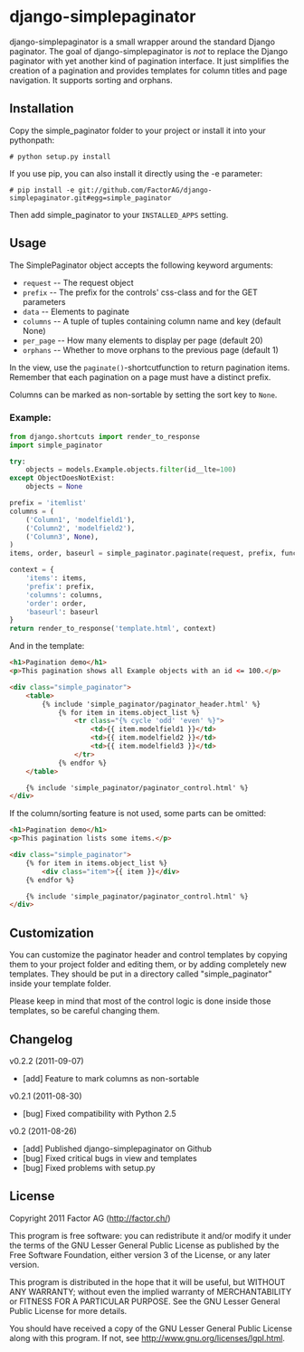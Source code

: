 django-simplepaginator
======================

django-simplepaginator is a small wrapper around the standard Django paginator. The goal of
django-simplepaginator is _not_ to replace the Django paginator with yet another kind of pagination
interface. It just simplifies the creation of a pagination and provides templates for column
titles and page navigation. It supports sorting and orphans.

Installation
------------

Copy the simple_paginator folder to your project or install it into your pythonpath:

    # python setup.py install

If you use pip, you can also install it directly using the -e parameter:

    # pip install -e git://github.com/FactorAG/django-simplepaginator.git#egg=simple_paginator

Then add simple_paginator to your `INSTALLED_APPS` setting.

Usage
-----

The SimplePaginator object accepts the following keyword arguments:

* `request` -- The request object
* `prefix` -- The prefix for the controls' css-class and for the GET parameters
* `data` -- Elements to paginate
* `columns` -- A tuple of tuples containing column name and key (default None)
* `per_page` -- How many elements to display per page (default 20)
* `orphans` -- Whether to move orphans to the previous page (default 1)

In the view, use the `paginate()`-shortcutfunction to return pagination items. Remember that each
pagination on a page must have a distinct prefix.

Columns can be marked as non-sortable by setting the sort key to `None`.

### Example:

```python
from django.shortcuts import render_to_response
import simple_paginator

try:
    objects = models.Example.objects.filter(id__lte=100)
except ObjectDoesNotExist:
    objects = None

prefix = 'itemlist'
columns = (
    ('Column1', 'modelfield1'),
    ('Column2', 'modelfield2'),
    ('Column3', None),
)
items, order, baseurl = simple_paginator.paginate(request, prefix, functions, columns)

context = {
    'items': items,
    'prefix': prefix,
    'columns': columns,
    'order': order,
    'baseurl': baseurl
}
return render_to_response('template.html', context)
```

And in the template:

```html
<h1>Pagination demo</h1>
<p>This pagination shows all Example objects with an id <= 100.</p>

<div class="simple_paginator">
    <table>
        {% include 'simple_paginator/paginator_header.html' %}
            {% for item in items.object_list %}
                <tr class="{% cycle 'odd' 'even' %}">
                    <td>{{ item.modelfield1 }}</td>
                    <td>{{ item.modelfield2 }}</td>
                    <td>{{ item.modelfield3 }}</td>
                </tr>
            {% endfor %}
    </table>

    {% include 'simple_paginator/paginator_control.html' %}
</div>
```

If the column/sorting feature is not used, some parts can be omitted:

```html
<h1>Pagination demo</h1>
<p>This pagination lists some items.</p>

<div class="simple_paginator">
    {% for item in items.object_list %}
        <div class="item">{{ item }}</div>
    {% endfor %}

    {% include 'simple_paginator/paginator_control.html' %}
</div>
```

Customization
-------------

You can customize the paginator header and control templates by copying them to your project
folder and editing them, or by adding completely new templates. They should be put in a
directory called "simple_paginator" inside your template folder.

Please keep in mind that most of the control logic is done inside those templates, so be careful
changing them.

Changelog
---------

v0.2.2 (2011-09-07)

- [add] Feature to mark columns as non-sortable

v0.2.1 (2011-08-30)

- [bug] Fixed compatibility with Python 2.5

v0.2 (2011-08-26)

- [add] Published django-simplepaginator on Github
- [bug] Fixed critical bugs in view and templates
- [bug] Fixed problems with setup.py

License
-------

Copyright 2011 Factor AG (http://factor.ch/)

This program is free software: you can redistribute it and/or modify it under the terms of the GNU
Lesser General Public License as published by the Free Software Foundation, either version 3 of the
License, or any later version.

This program is distributed in the hope that it will be useful, but WITHOUT ANY WARRANTY; without
even the implied warranty of MERCHANTABILITY or FITNESS FOR A PARTICULAR PURPOSE. See the GNU Lesser
General Public License for more details.

You should have received a copy of the GNU Lesser General Public License along with this program.
If not, see http://www.gnu.org/licenses/lgpl.html.
